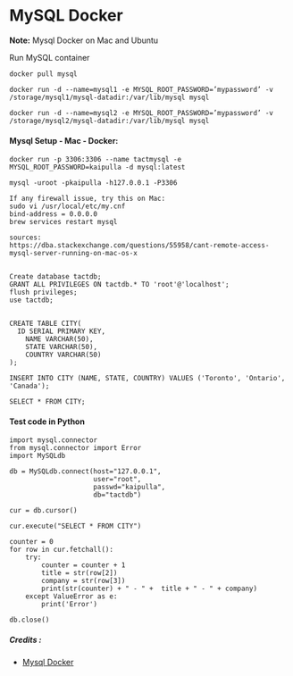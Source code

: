 # MySQL Docker

**Note:** Mysql Docker on Mac and Ubuntu



Run MySQL container
```
docker pull mysql

docker run -d --name=mysql1 -e MYSQL_ROOT_PASSWORD=’mypassword’ -v /storage/mysql1/mysql-datadir:/var/lib/mysql mysql

docker run -d --name=mysql2 -e MYSQL_ROOT_PASSWORD=’mypassword’ -v /storage/mysql2/mysql-datadir:/var/lib/mysql mysql
```


#### Mysql Setup - Mac - Docker:
```
docker run -p 3306:3306 --name tactmysql -e MYSQL_ROOT_PASSWORD=kaipulla -d mysql:latest

mysql -uroot -pkaipulla -h127.0.0.1 -P3306

If any firewall issue, try this on Mac:
sudo vi /usr/local/etc/my.cnf
bind-address = 0.0.0.0
brew services restart mysql

sources:
https://dba.stackexchange.com/questions/55958/cant-remote-access-mysql-server-running-on-mac-os-x
	

Create database tactdb;
GRANT ALL PRIVILEGES ON tactdb.* TO 'root'@'localhost';
flush privileges;
use tactdb;


CREATE TABLE CITY(
  ID SERIAL PRIMARY KEY,
	NAME VARCHAR(50),
	STATE VARCHAR(50),
	COUNTRY VARCHAR(50)
);

INSERT INTO CITY (NAME, STATE, COUNTRY) VALUES ('Toronto', 'Ontario', 'Canada');

SELECT * FROM CITY;
```

#### Test code in Python
```
import mysql.connector
from mysql.connector import Error 
import MySQLdb

db = MySQLdb.connect(host="127.0.0.1", 
                     user="root",      
                     passwd="kaipulla",
                     db="tactdb")     

cur = db.cursor()

cur.execute("SELECT * FROM CITY")

counter = 0
for row in cur.fetchall():
    try:
        counter = counter + 1
        title = str(row[2])
        company = str(row[3])
        print(str(counter) + " - " +  title + " - " + company)
    except ValueError as e:
        print('Error')

db.close()
```

##### Credits :

  * [Mysql Docker]([file](https://severalnines.com/blog/mysql-docker-building-container-image))
